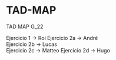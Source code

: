 # TAD-MAP
TAD MAP G_22

Ejercicio 1 -> Roi 
Ejercicio 2a -> André  
Ejercicio 2b -> Lucas  
Ejercicio 2c -> Matteo
Ejercicio 2d -> Hugo  
